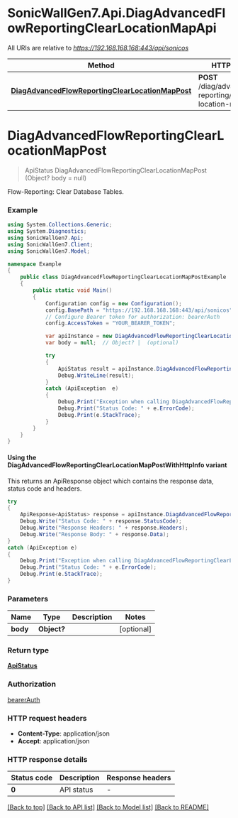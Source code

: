 # SonicWallGen7.Api.DiagAdvancedFlowReportingClearLocationMapApi

All URIs are relative to *https://192.168.168.168:443/api/sonicos*

| Method | HTTP request | Description |
|--------|--------------|-------------|
| [**DiagAdvancedFlowReportingClearLocationMapPost**](DiagAdvancedFlowReportingClearLocationMapApi.md#diagadvancedflowreportingclearlocationmappost) | **POST** /diag/advanced/flow-reporting/clear-location-map |  |

<a id="diagadvancedflowreportingclearlocationmappost"></a>
# **DiagAdvancedFlowReportingClearLocationMapPost**
> ApiStatus DiagAdvancedFlowReportingClearLocationMapPost (Object? body = null)



Flow-Reporting: Clear Database Tables.

### Example
```csharp
using System.Collections.Generic;
using System.Diagnostics;
using SonicWallGen7.Api;
using SonicWallGen7.Client;
using SonicWallGen7.Model;

namespace Example
{
    public class DiagAdvancedFlowReportingClearLocationMapPostExample
    {
        public static void Main()
        {
            Configuration config = new Configuration();
            config.BasePath = "https://192.168.168.168:443/api/sonicos";
            // Configure Bearer token for authorization: bearerAuth
            config.AccessToken = "YOUR_BEARER_TOKEN";

            var apiInstance = new DiagAdvancedFlowReportingClearLocationMapApi(config);
            var body = null;  // Object? |  (optional) 

            try
            {
                ApiStatus result = apiInstance.DiagAdvancedFlowReportingClearLocationMapPost(body);
                Debug.WriteLine(result);
            }
            catch (ApiException  e)
            {
                Debug.Print("Exception when calling DiagAdvancedFlowReportingClearLocationMapApi.DiagAdvancedFlowReportingClearLocationMapPost: " + e.Message);
                Debug.Print("Status Code: " + e.ErrorCode);
                Debug.Print(e.StackTrace);
            }
        }
    }
}
```

#### Using the DiagAdvancedFlowReportingClearLocationMapPostWithHttpInfo variant
This returns an ApiResponse object which contains the response data, status code and headers.

```csharp
try
{
    ApiResponse<ApiStatus> response = apiInstance.DiagAdvancedFlowReportingClearLocationMapPostWithHttpInfo(body);
    Debug.Write("Status Code: " + response.StatusCode);
    Debug.Write("Response Headers: " + response.Headers);
    Debug.Write("Response Body: " + response.Data);
}
catch (ApiException e)
{
    Debug.Print("Exception when calling DiagAdvancedFlowReportingClearLocationMapApi.DiagAdvancedFlowReportingClearLocationMapPostWithHttpInfo: " + e.Message);
    Debug.Print("Status Code: " + e.ErrorCode);
    Debug.Print(e.StackTrace);
}
```

### Parameters

| Name | Type | Description | Notes |
|------|------|-------------|-------|
| **body** | **Object?** |  | [optional]  |

### Return type

[**ApiStatus**](ApiStatus.md)

### Authorization

[bearerAuth](../README.md#bearerAuth)

### HTTP request headers

 - **Content-Type**: application/json
 - **Accept**: application/json


### HTTP response details
| Status code | Description | Response headers |
|-------------|-------------|------------------|
| **0** | API status |  -  |

[[Back to top]](#) [[Back to API list]](../README.md#documentation-for-api-endpoints) [[Back to Model list]](../README.md#documentation-for-models) [[Back to README]](../README.md)

